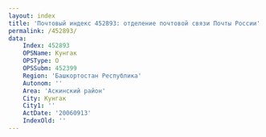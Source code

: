 ```yaml
---
layout: index
title: 'Почтовый индекс 452893: отделение почтовой связи Почты России'
permalink: /452893/
data:
    Index: 452893
    OPSName: Кунгак
    OPSType: О
    OPSSubm: 452399
    Region: 'Башкортостан Республика'
    Autonom: ''
    Area: 'Аскинский район'
    City: Кунгак
    City1: ''
    ActDate: '20060913'
    IndexOld: ''
---
```

